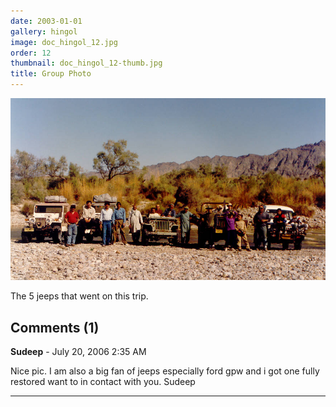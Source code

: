 ```yaml
---
date: 2003-01-01
gallery: hingol
image: doc_hingol_12.jpg
order: 12
thumbnail: doc_hingol_12-thumb.jpg
title: Group Photo
---
```


![Group Photo](./doc_hingol_12.jpg)

The 5 jeeps that went on this trip.

<div id="comments">

## Comments (1)

**Sudeep** - July 20, 2006  2:35 AM

Nice pic.
I am also a big fan of jeeps especially ford gpw
and i got one
fully restored
want to in contact with you.
Sudeep

---

</div>